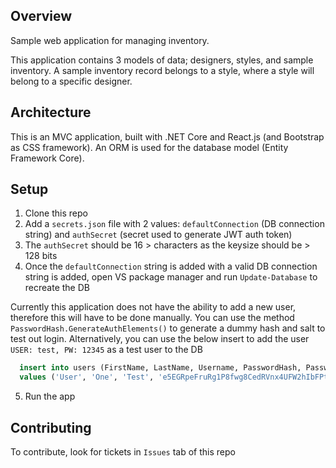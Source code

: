 ## Overview
Sample web application for managing inventory.

This application contains 3 models of data; designers, styles, and sample inventory. A sample inventory record belongs to a style, where a style will belong to a specific designer.

## Architecture
This is an MVC application, built with .NET Core and React.js (and Bootstrap as CSS framework). An ORM is used for the database model (Entity Framework Core). 

## Setup 
1. Clone this repo
2. Add a `secrets.json` file with 2 values: `defaultConnection` (DB connection string) and `authSecret` (secret used to generate JWT auth token)
3. The `authSecret` should be 16 > characters as the keysize should be > 128 bits
4. Once the `defaultConnection` string is added with a valid DB connection string is added, open VS package manager and run `Update-Database` to recreate the DB

Currently this application does not have the ability to add a new user, therefore this will have to be done manually. You can use the method `PasswordHash.GenerateAuthElements()` to generate a dummy hash and salt to test out login. Alternatively, you can use the below insert to add the user `USER: test, PW: 12345` as a test user to the DB

```sql
  insert into users (FirstName, LastName, Username, PasswordHash, PasswordSalt)
  values ('User', 'One', 'Test', 'e5EGRpeFruRg1P8fwg8CedRVnx4UFW2hIbFPth7qqH4=', 'cz4EDFflH7WOkOE1fOi39w==');
```

5. Run the app

## Contributing
To contribute, look for tickets in `Issues` tab of this repo
